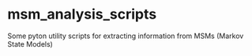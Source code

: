 # msm_analysis_scripts
Some pyton utility scripts for extracting information from MSMs (Markov State Models)
